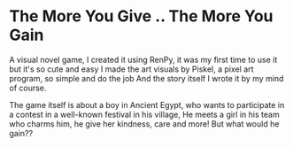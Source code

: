 # The More You Give .. The More You Gain


A visual novel game,
I created it using RenPy, it was my first time to use it but it's so cute and easy
I made the art visuals by Piskel, a pixel art program, so simple and do the job
And the story itself I wrote it by my mind of course.

The game itself is about a boy in Ancient Egypt, who wants to participate in a contest in a well-known festival in his village,
He meets a girl in his team who charms him, he give her kindness, care and more! But what would he gain??
